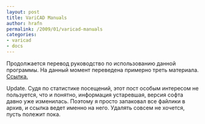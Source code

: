 ```yaml
---
layout: post
title: VariCAD Manuals
author: hrafn
permalink: /2009/01/varicad-manuals
categories:
- varicad
- docs
---
```


Продолжается перевод руководство по использованию данной программы. На данный
момент переведена примерно треть материала.[ Ссылка](/media/downloads/varicad_manual.zip)[.](/media/downloads/varicad_manual.zip)

Update.
Судя по статистике посещений, этот пост особым интересом не пользуется, что и понятно, информация устаревшая, версия софта давно уже изменилась. Поэтому я просто запаковал все файлики в архив, и ссылка ведет именно на него.
Удалять совсем не хочется, пусть полежит пока.

